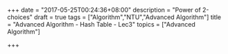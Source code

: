+++
date = "2017-05-25T00:24:36+08:00"
description = "Power of 2-choices"
draft = true
tags = ["Algorithm","NTU","Advanced Algorithm"]
title = "Advanced Algorithm - Hash Table - Lec3"
topics = ["Advanced Algorithm"]

+++

